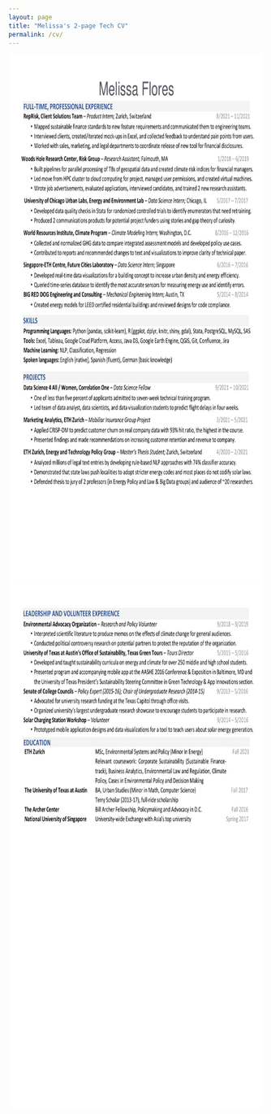 ```yaml
---
layout: page
title: "Melissa's 2-page Tech CV"
permalink: /cv/
---
```


<img src="/pdfs/MF_CV_p1.png" alt="Melissa Flores's two page CV part 1" width="800" height="1035" class="inline"/>
<img src="/pdfs/MF_CV_p2.png" alt="Melissa Flores's two page CV part 2" width="800" height="1035" class="inline"/>
